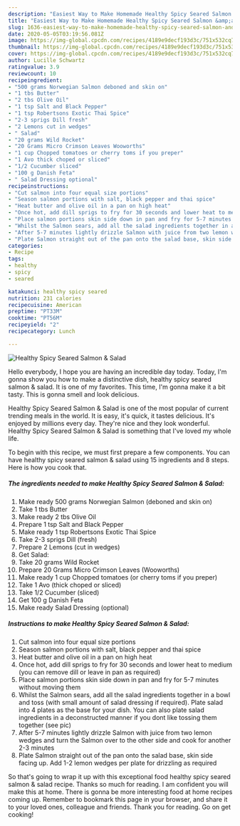```yaml
---
description: "Easiest Way to Make Homemade Healthy Spicy Seared Salmon &amp;amp; Salad"
title: "Easiest Way to Make Homemade Healthy Spicy Seared Salmon &amp;amp; Salad"
slug: 1636-easiest-way-to-make-homemade-healthy-spicy-seared-salmon-and-amp-salad
date: 2020-05-05T03:19:56.081Z
image: https://img-global.cpcdn.com/recipes/4189e9decf193d3c/751x532cq70/healthy-spicy-seared-salmon-salad-recipe-main-photo.jpg
thumbnail: https://img-global.cpcdn.com/recipes/4189e9decf193d3c/751x532cq70/healthy-spicy-seared-salmon-salad-recipe-main-photo.jpg
cover: https://img-global.cpcdn.com/recipes/4189e9decf193d3c/751x532cq70/healthy-spicy-seared-salmon-salad-recipe-main-photo.jpg
author: Lucille Schwartz
ratingvalue: 3.9
reviewcount: 10
recipeingredient:
- "500 grams Norwegian Salmon deboned and skin on"
- "1 tbs Butter"
- "2 tbs Olive Oil"
- "1 tsp Salt and Black Pepper"
- "1 tsp Robertsons Exotic Thai Spice"
- "2-3 sprigs Dill fresh"
- "2 Lemons cut in wedges"
- " Salad"
- "20 grams Wild Rocket"
- "20 Grams Micro Crimson Leaves Wooworths"
- "1 cup Chopped tomatoes or cherry toms if you preper"
- "1 Avo thick choped or sliced"
- "1/2 Cucumber sliced"
- "100 g Danish Feta"
- " Salad Dressing optional"
recipeinstructions:
- "Cut salmon into four equal size portions"
- "Season salmon portions with salt, black pepper and thai spice"
- "Heat butter and olive oil in a pan on high heat"
- "Once hot, add dill sprigs to fry for 30 seconds and lower heat to medium (you can remove dill or leave in pan as required)"
- "Place salmon portions skin side down in pan and fry for 5-7 minutes without moving them"
- "Whilst the Salmon sears, add all the salad ingredients together in a bowl and toss (with small amount of salad dressing if required). Plate salad into 4 plates as the base for your dish. You can also plate salad ingredients in a deconstructed manner if you dont like tossing them together (see pic)"
- "After 5-7 minutes lightly drizzle Salmon with juice from two lemon wedges and turn the Salmon over to the other side and cook for another 2-3 minutes"
- "Plate Salmon straight out of the pan onto the salad base, skin side facing up. Add 1-2 lemon wedges per plate for drizzling as required"
categories:
- Recipe
tags:
- healthy
- spicy
- seared

katakunci: healthy spicy seared 
nutrition: 231 calories
recipecuisine: American
preptime: "PT33M"
cooktime: "PT56M"
recipeyield: "2"
recipecategory: Lunch

---
```



![Healthy Spicy Seared Salmon &amp; Salad](https://img-global.cpcdn.com/recipes/4189e9decf193d3c/751x532cq70/healthy-spicy-seared-salmon-salad-recipe-main-photo.jpg)

Hello everybody, I hope you are having an incredible day today. Today, I'm gonna show you how to make a distinctive dish, healthy spicy seared salmon &amp; salad. It is one of my favorites. This time, I'm gonna make it a bit tasty. This is gonna smell and look delicious.

Healthy Spicy Seared Salmon &amp; Salad is one of the most popular of current trending meals in the world. It is easy, it's quick, it tastes delicious. It's enjoyed by millions every day. They're nice and they look wonderful. Healthy Spicy Seared Salmon &amp; Salad is something that I've loved my whole life.




To begin with this recipe, we must first prepare a few components. You can have healthy spicy seared salmon &amp; salad using 15 ingredients and 8 steps. Here is how you cook that.

<!--inarticleads1-->

##### The ingredients needed to make Healthy Spicy Seared Salmon &amp; Salad:

1. Make ready 500 grams Norwegian Salmon (deboned and skin on)
1. Take 1 tbs Butter
1. Make ready 2 tbs Olive Oil
1. Prepare 1 tsp Salt and Black Pepper
1. Make ready 1 tsp Robertsons Exotic Thai Spice
1. Take 2-3 sprigs Dill (fresh)
1. Prepare 2 Lemons (cut in wedges)
1. Get  Salad:
1. Take 20 grams Wild Rocket
1. Prepare 20 Grams Micro Crimson Leaves (Wooworths)
1. Make ready 1 cup Chopped tomatoes (or cherry toms if you preper)
1. Take 1 Avo (thick choped or sliced)
1. Take 1/2 Cucumber (sliced)
1. Get 100 g Danish Feta
1. Make ready  Salad Dressing (optional)




<!--inarticleads2-->

##### Instructions to make Healthy Spicy Seared Salmon &amp; Salad:

1. Cut salmon into four equal size portions
1. Season salmon portions with salt, black pepper and thai spice
1. Heat butter and olive oil in a pan on high heat
1. Once hot, add dill sprigs to fry for 30 seconds and lower heat to medium (you can remove dill or leave in pan as required)
1. Place salmon portions skin side down in pan and fry for 5-7 minutes without moving them
1. Whilst the Salmon sears, add all the salad ingredients together in a bowl and toss (with small amount of salad dressing if required). Plate salad into 4 plates as the base for your dish. You can also plate salad ingredients in a deconstructed manner if you dont like tossing them together (see pic)
1. After 5-7 minutes lightly drizzle Salmon with juice from two lemon wedges and turn the Salmon over to the other side and cook for another 2-3 minutes
1. Plate Salmon straight out of the pan onto the salad base, skin side facing up. Add 1-2 lemon wedges per plate for drizzling as required




So that's going to wrap it up with this exceptional food healthy spicy seared salmon &amp; salad recipe. Thanks so much for reading. I am confident you will make this at home. There is gonna be more interesting food at home recipes coming up. Remember to bookmark this page in your browser, and share it to your loved ones, colleague and friends. Thank you for reading. Go on get cooking!
